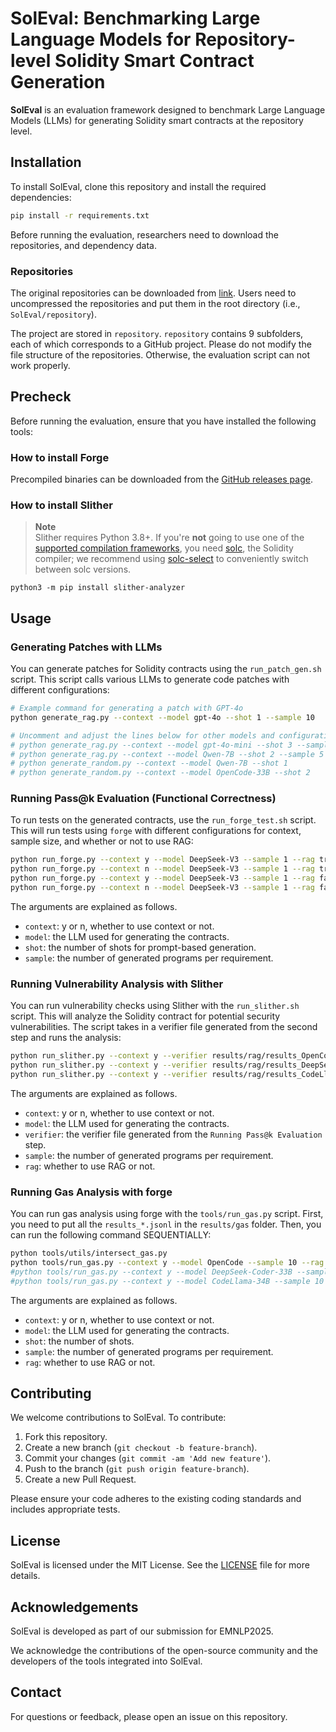 # SolEval: Benchmarking Large Language Models for Repository-level Solidity Smart Contract Generation

**SolEval** is an evaluation framework designed to benchmark Large Language Models (LLMs) for generating Solidity smart contracts at the repository level.

[//]: # (## Features)

[//]: # ()
[//]: # (- **Automated Smart Contract Generation**)

[//]: # (- **Repository-Level Evaluation**)

[//]: # (- **Security Vulnerability Detection**)

[//]: # (- **Test Execution**)

## Installation

To install SolEval, clone this repository and install the required dependencies:

```bash
pip install -r requirements.txt
```

Before running the evaluation, researchers need to download the repositories, and dependency data.

### Repositories

The original repositories can be downloaded from [link](https://anonymous.4open.science/r/SolEval-1C06/repository.zip). Users need to uncompressed the repositories and put them in the root directory (i.e., `SolEval/repository`).

The project are stored in `repository`. `repository` contains 9 subfolders, each of which corresponds to a GitHub project. Please do not modify the file structure of the repositories. Otherwise, the evaluation script can not work properly.


## Precheck

Before running the evaluation, ensure that you have installed the following tools:

### How to install Forge
Precompiled binaries can be downloaded from the [GitHub releases page](https://github.com/foundry-rs/foundry/releases). 


### How to install Slither
> **Note** <br />
> Slither requires Python 3.8+.
If you're **not** going to use one of the [supported compilation frameworks](https://github.com/crytic/crytic-compile), you need [solc](https://github.com/ethereum/solidity/), the Solidity compiler; we recommend using [solc-select](https://github.com/crytic/solc-select) to conveniently switch between solc versions.

```console
python3 -m pip install slither-analyzer
```

## Usage

### Generating Patches with LLMs

You can generate patches for Solidity contracts using the `run_patch_gen.sh` script. This script calls various LLMs to generate code patches with different configurations:

```bash
# Example command for generating a patch with GPT-4o
python generate_rag.py --context --model gpt-4o --shot 1 --sample 10

# Uncomment and adjust the lines below for other models and configurations
# python generate_rag.py --context --model gpt-4o-mini --shot 3 --sample 10
# python generate_rag.py --context --model Qwen-7B --shot 2 --sample 5
# python generate_random.py --context --model Qwen-7B --shot 1
# python generate_random.py --context --model OpenCode-33B --shot 2
```

### Running Pass@k Evaluation (Functional Correctness)

To run tests on the generated contracts, use the `run_forge_test.sh` script. This will run tests using `forge` with different configurations for context, sample size, and whether or not to use RAG:

```bash
python run_forge.py --context y --model DeepSeek-V3 --sample 1 --rag true --shot 1
python run_forge.py --context n --model DeepSeek-V3 --sample 1 --rag true --shot 1
python run_forge.py --context y --model DeepSeek-V3 --sample 1 --rag false --shot 1
python run_forge.py --context n --model DeepSeek-V3 --sample 1 --rag false --shot 1
```

The arguments are explained as follows.
- `context`: y or n, whether to use context or not.
- `model`: the LLM used for generating the contracts.
- `shot`: the number of shots for prompt-based generation.
- `sample`: the number of generated programs per requirement.

### Running Vulnerability Analysis with Slither

You can run vulnerability checks using Slither with the `run_slither.sh` script. This will analyze the Solidity contract for potential security vulnerabilities. The script takes in a verifier file generated from the second step and runs the analysis:

```bash
python run_slither.py --context y --verifier results/rag/results_OpenCode_shot_1_context_True_testcase_False_20250130_033003.jsonl --model OpenCode --sample 10 --rag true
python run_slither.py --context y --verifier results/rag/results_DeepSeek-Coder-33B_shot_1_context_True_testcase_False_20250201_025654.jsonl --model DeepSeek-Coder-33B --sample 10 --rag true
python run_slither.py --context y --verifier results/rag/results_CodeLlama-34B_shot_1_context_True_testcase_False_20250201_064732.jsonl --model CodeLlama-34B --sample 10 --rag true
```

The arguments are explained as follows.
- `context`: y or n, whether to use context or not.
- `model`: the LLM used for generating the contracts.
- `verifier`: the verifier file generated from the `Running Pass@k Evaluation` step.
- `sample`: the number of generated programs per requirement.
- `rag`: whether to use RAG or not.


### Running Gas Analysis with forge

You can run gas analysis using forge with the `tools/run_gas.py` script. First, you need to put all the `results_*.jsonl` in the `results/gas` folder. Then, you can run the following command SEQUENTIALLY:

```bash
python tools/utils/intersect_gas.py
python tools/run_gas.py --context y --model OpenCode --sample 10 --rag true --shot 1
#python tools/run_gas.py --context y --model DeepSeek-Coder-33B --sample 10 --rag true --shot 1
#python tools/run_gas.py --context y --model CodeLlama-34B --sample 10 --rag true --shot 1
```

The arguments are explained as follows.
- `context`: y or n, whether to use context or not.
- `model`: the LLM used for generating the contracts.
- `shot`: the number of shots.
- `sample`: the number of generated programs per requirement.
- `rag`: whether to use RAG or not.

## Contributing

We welcome contributions to SolEval. To contribute:

1. Fork this repository.
2. Create a new branch (`git checkout -b feature-branch`).
3. Commit your changes (`git commit -am 'Add new feature'`).
4. Push to the branch (`git push origin feature-branch`).
5. Create a new Pull Request.

Please ensure your code adheres to the existing coding standards and includes appropriate tests.

## License

SolEval is licensed under the MIT License. See the [LICENSE](LICENSE) file for more details.

## Acknowledgements

SolEval is developed as part of our submission for EMNLP2025.

We acknowledge the contributions of the open-source community and the developers of the tools integrated into SolEval.

## Contact

For questions or feedback, please open an issue on this repository.
